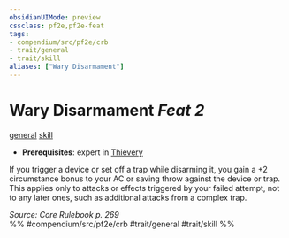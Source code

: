 ```yaml
---
obsidianUIMode: preview
cssclass: pf2e,pf2e-feat
tags:
- compendium/src/pf2e/crb
- trait/general
- trait/skill
aliases: ["Wary Disarmament"]
---
```

# Wary Disarmament  *Feat 2*  
[general](general.md "General Feat Trait")  [skill](skill.md "Skill Feat Trait")  

- **Prerequisites**: expert in [Thievery](skills.md#Thievery)

If you trigger a device or set off a trap while disarming it, you gain a +2 circumstance bonus to your AC or saving throw against the device or trap. This applies only to attacks or effects triggered by your failed attempt, not to any later ones, such as additional attacks from a complex trap.

*Source: Core Rulebook p. 269*  
%% #compendium/src/pf2e/crb #trait/general #trait/skill %%